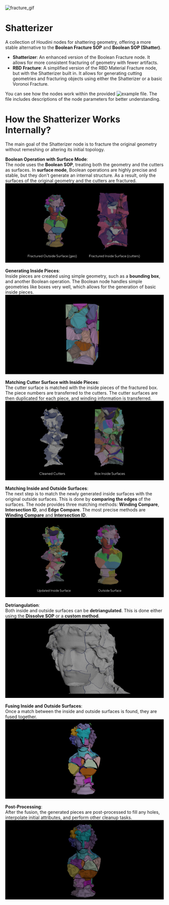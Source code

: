![fracture_gif](readme_images/fracture_loop_800.gif)

# Shatterizer
A collection of Houdini nodes for shattering geometry, offering a more stable alternative to the **Boolean Fracture SOP** and **Boolean SOP (Shatter)**.


- **Shatterizer**: An enhanced version of the Boolean Fracture node. It allows for more consistent fracturing of geometry with fewer artifacts.
- **RBD Fracture**: A simplified version of the RBD Material Fracture node, but with the Shatterizer built in. It allows for generating cutting geometries and fracturing objects using either the Shatterizer or a basic Voronoi Fracture.

You can see how the nodes work within the provided ![example file](Nodes/shatterizer_example.hiplc). The file includes descriptions of the node parameters for better understanding.
 <br />

# How the Shatterizer Works Internally?

The main goal of the Shatterizer node is to fracture the original geometry without remeshing or altering its initial topology.

**Boolean Operation with Surface Mode**:  <br />
The node uses the **Boolean SOP**, treating both the geometry and the cutters as surfaces. In **surface mode**, Boolean operations are highly precise and stable, but they don't generate an internal structure. As a result, only the surfaces of the original geometry and the cutters are fractured.  <br />
![fracture_000](readme_images/fracture_00000.jpg)

**Generating Inside Pieces**:  <br />
Inside pieces are created using simple geometry, such as a **bounding box**, and another Boolean operation. The Boolean node handles simple geometries like boxes very well, which allows for the generation of basic inside pieces.  <br />
![fracture_001](readme_images/fracture_00001.jpg)

**Matching Cutter Surface with Inside Pieces**:  <br />
The cutter surface is matched with the inside pieces of the fractured box. The piece numbers are transferred to the cutters. The cutter surfaces are then duplicated for each piece, and winding information is transferred.  <br />
![fracture_002](readme_images/fracture_00002.jpg)

**Matching Inside and Outside Surfaces**:  <br />
The next step is to match the newly generated inside surfaces with the original outside surfaces. This is done by **comparing the edges** of the surfaces. The node provides three matching methods: **Winding Compare**, **Intersection ID**, and **Edge Compare**. The most precise methods are **Winding Compare** and **Intersection ID**.  <br />
![fracture_003](readme_images/fracture_00003.jpg)

**Detriangulation**:  <br />
Both inside and outside surfaces can be **detriangulated**. This is done either using the **Dissolve SOP** or a **custom method**.  <br />
![fracture_004](readme_images/fracture_00004.jpg)

**Fusing Inside and Outside Surfaces**:  <br />
Once a match between the inside and outside surfaces is found, they are fused together.  <br />
![fracture_005](readme_images/fracture_00005.jpg)

**Post-Processing**:  <br />
After the fusion, the generated pieces are post-processed to fill any holes, interpolate initial attributes, and perform other cleanup tasks.  <br />
![fracture_006](readme_images/fracture_00006.jpg)






